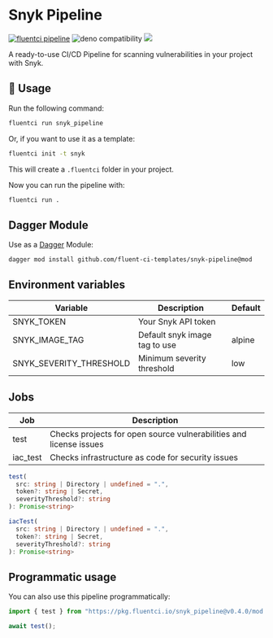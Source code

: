 # Snyk Pipeline

[![fluentci pipeline](https://img.shields.io/badge/dynamic/json?label=pkg.fluentci.io&labelColor=%23000&color=%23460cf1&url=https%3A%2F%2Fapi.fluentci.io%2Fv1%2Fpipeline%2Fsnyk_pipeline&query=%24.version)](https://pkg.fluentci.io/snyk_pipeline)
![deno compatibility](https://shield.deno.dev/deno/^1.37)
[![](https://img.shields.io/codecov/c/gh/fluent-ci-templates/snyk-pipeline)](https://codecov.io/gh/fluent-ci-templates/snyk-pipeline)

A ready-to-use CI/CD Pipeline for scanning vulnerabilities in your project with Snyk.

## 🚀 Usage

Run the following command:

```bash
fluentci run snyk_pipeline
```

Or, if you want to use it as a template:

```bash
fluentci init -t snyk
```

This will create a `.fluentci` folder in your project.

Now you can run the pipeline with:

```bash
fluentci run .
```

## Dagger Module

Use as a [Dagger](https://dagger.io) Module:

```bash
dagger mod install github.com/fluent-ci-templates/snyk-pipeline@mod
```

## Environment variables

| Variable                | Description                   | Default    |
| ----------------------- | ----------------------------- | ---------- |
| SNYK_TOKEN              | Your Snyk API token           |            |
| SNYK_IMAGE_TAG          | Default snyk image tag to use | alpine     |
| SNYK_SEVERITY_THRESHOLD | Minimum severity threshold    | low        |

## Jobs

| Job      | Description                                                        |
| -------- | ------------------------------------------------------------------ |
| test     | Checks projects for open source vulnerabilities and license issues |
| iac_test | Checks infrastructure as code for security issues                  |

```typescript
test(
  src: string | Directory | undefined = ".",
  token?: string | Secret,
  severityThreshold?: string
): Promise<string>

iacTest(
  src: string | Directory | undefined = ".",
  token?: string | Secret,
  severityThreshold?: string
): Promise<string>
```

## Programmatic usage

You can also use this pipeline programmatically:

```ts
import { test } from "https://pkg.fluentci.io/snyk_pipeline@v0.4.0/mod.ts";

await test();
```
